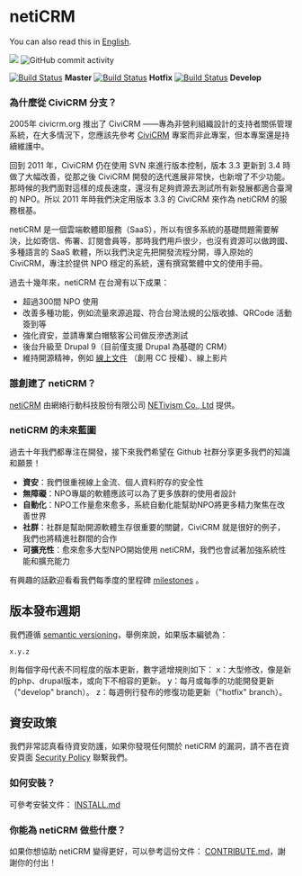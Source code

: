 netiCRM 
==============

You can also read this in [English](./README.md).

<img src="https://img.shields.io/github/last-commit/NETivism/netiCRM">
<img alt="GitHub commit activity" src="https://img.shields.io/github/commit-activity/m/NETivism/netiCRM"> 

[![Build Status](https://github.com/NETivism/netiCRM/actions/workflows/ci.yml/badge.svg?branch=master)](https://github.com/NETivism/netiCRM/actions?query=branch%3Amaster+) **Master**
[![Build Status](https://github.com/NETivism/netiCRM/actions/workflows/ci.yml/badge.svg?branch=hotfix)](https://github.com/NETivism/netiCRM/actions?query=branch%3Ahotfix) **Hotfix**
[![Build Status](https://github.com/NETivism/netiCRM/actions/workflows/ci.yml/badge.svg?branch=develop)](https://github.com/NETivism/netiCRM/actions?query=branch%3Adevelop++) **Develop**

### 為什麼從 CiviCRM 分支？
2005年 civicrm.org 推出了 CiviCRM ——專為非營利組織設計的支持者關係管理系統，在大多情況下，您應該先參考 [CiviCRM](http://civicrm.org) 專案而非此專案，但本專案還是持續維護中。
 
回到 2011 年，CiviCRM 仍在使用 SVN 來進行版本控制，版本 3.3 更新到 3.4 時做了大幅改善，從那之後 CiviCRM 開發的迭代進展非常快，也新增了不少功能。那時候的我們面對這樣的成長速度，還沒有足夠資源去測試所有新發展都適合臺灣的 NPO。所以 2011 年時我們決定用版本 3.3 的 CiviCRM 來作為 netiCRM 的服務根基。
 
netiCRM 是一個雲端軟體即服務（SaaS），所以有很多系統的基礎問題需要解決，比如寄信、佈署、訂閱會員等，那時我們用戶很少，也沒有資源可以做跨國、多種語言的 SaaS 軟體，所以我們決定先把開發流程分開，導入原始的 CiviCRM，專注於提供 NPO 穩定的系統，還有撰寫繁體中文的使用手冊。

過去十幾年來，netiCRM 在台灣有以下成果：
- 超過300間 NPO 使用
- 改善多種功能，例如流量來源追蹤、符合台灣法規的公版收據、QRCode 活動簽到等
- 強化資安，並請專業白帽駭客公司做反滲透測試
- 後台升級至 Drupal 9（目前僅支援 Drupal 為基礎的 CRM）
- 維持開源精神，例如 [線上文件](https://neticrm.tw/online-learning) （創用 CC 授權）、線上影片


### 誰創建了 netiCRM？
[netiCRM](https://neticrm.tw) 由網絡行動科技股份有限公司 [NETivism Co., Ltd](https://netivism.com.tw) 提供。


### netiCRM 的未來藍圖
過去十年我們都專注在開發，接下來我們希望在 Github 社群分享更多我們的知識和願景！
- **資安**：我們很重視線上金流、個人資料貯存的安全性
- **無障礙**：NPO專屬的軟體應該可以為了更多族群的使用者設計
- **自動化**：NPO工作量愈來愈多，系統自動化能幫助NPO將更多精力聚焦在改善世界
- **社群**：社群是幫助開源軟體生存很重要的關鍵，CiviCRM 就是很好的例子，我們也將精進社群間的合作
- **可擴充性**：愈來愈多大型NPO開始使用 netiCRM，我們也會試著加強系統性能和擴充能力
 
有興趣的話歡迎看看我們每季度的里程碑 [milestones](https://github.com/NETivism/netiCRM/milestones) 。


## 版本發布週期
我們遵循 [semantic versioning](https://en.wikipedia.org/wiki/Software_versioning#Semantic_versioning)，舉例來說，如果版本編號為：
```
x.y.z
```
則每個字母代表不同程度的版本更新，數字遞增規則如下：
x：大型修改，像是新的php、drupal版本，或向下不相容的更新。
y：每月或每季的功能開發更新（"develop" branch）。
z：每週例行發布的修復功能更新（"hotfix" branch）。


## 資安政策
我們非常認真看待資安防護，如果你發現任何關於 netiCRM 的漏洞，請不吝在資安頁面 [Security Policy](https://github.com/netivism/netiCRM/security/policy) 聯繫我們。


### 如何安裝？
可參考安裝文件： [INSTALL.md](./INSTALL.md)


### 你能為 netiCRM 做些什麼？
如果你想協助 netiCRM 變得更好，可以參考這份文件： [CONTRIBUTE.md](./CONTRIBUTE.md)，謝謝你的付出！

